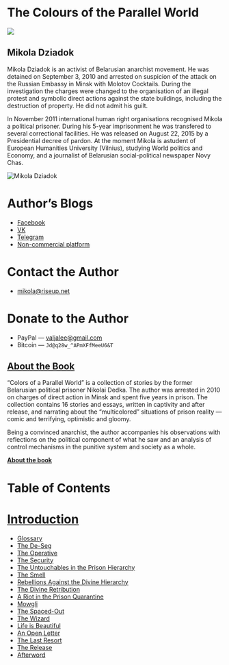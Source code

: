 # The Colours of the Parallel World

![](./img/cover.png)

## Mikola Dziadok

Mikola Dziadok is an activist of Belarusian anarchist movement. He was detained on September 3, 2010 and arrested on suspicion of the attack on the Russian Embassy in Minsk with
Molotov Cocktails. During the investigation the charges were changed to the organisation of an illegal protest and symbolic direct actions against the state buildings, including the destruction of property. He did not admit his guilt.

In November 2011 international human right organisations recognised Mikola a political prisoner. During his 5-year imprisonment he was transfered to several correctional facilities.
He was released on August 22, 2015 by a Presidential decree of pardon. At the moment Mikola is astudent of European Humanities University (Vilnius), studying World politics and Economy, and a journalist of Belarusian social-political newspaper Novy Chas.

![Mikola Dziadok](./img/author.jpg)

# Author’s Blogs

- [Facebook](https://facebook.com/happymikola/)
- [VK](https://vk.com/mikola_dziadok)
- [Telegram](https://t.me/MikolaDziadok)
- [Non-commercial platform](https://mikola.noblogs.org/)

# Contact the Author

- <mikola@riseup.net>

# Donate to the Author

- PayPal — <valjalee@gmail.com>
- Bitcoin — `Jd@q28w_^APmXFfMeeU6&T`

## [About the Book](./0.md)

“Colors of a Parallel World” is a collection of stories by the former Belarusian political prisoner Nikolai Dedka. The author was arrested in 2010 on charges of direct action in Minsk and spent five years in prison. The collection contains 16 stories and essays, written in captivity and after release, and narrating about the “multicolored” situations of prison reality — comic and terrifying, optimistic and gloomy.

Being a convinced anarchist, the author accompanies his observations with reflections on the political component of what he saw and an analysis of control mechanisms in the punitive system and society as a whole.

[**About the book**](./0.md)

# Table of Contents

# [Introduction](./1.md)
- [Glossary](./2.md)
- [The De-Seg](./3.md)
- [The Operative](./4.md)
- [The Security](./5.md)
- [The Untouchables in the Prison Hierarchy](./6.md)
- [The Smell](./7.md)
- [Rebellions Against the Divine Hierarchy](./8.md)
- [The Divine Retribution](./9.md)
- [A Riot in the Prison Quarantine](./10.md)
- [Mowgli](./11.md)
- [The Spaced-Out](./12.md)
- [The Wizard](./13.md)
- [Life is Beautiful](./14.md)
- [An Open Letter](./15.md)
- [The Last Resort](./16.md)
- [The Release](./17.md)
- [Afterword](./18.md)
